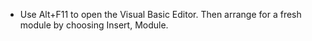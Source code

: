 * Use Alt+F11 to open the Visual Basic Editor. Then arrange for a fresh module by choosing Insert, Module.
